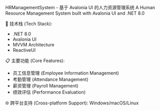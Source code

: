 HRManagementSystem - 基于 Avalonia UI 的人力资源管理系统
A Human Resource Management System built with Avalonia UI and .NET 8.0

🔧 技术栈 (Tech Stack):
- .NET 8.0
- Avalonia UI
- MVVM Architecture
- ReactiveUI

📋 主要功能 (Core Features):
- 员工信息管理 (Employee Information Management)
- 考勤管理 (Attendance Management)
- 薪资管理 (Payroll Management)
- 绩效评估 (Performance Evaluation)

🌐 跨平台支持 (Cross-platform Support):
Windows/macOS/Linux
